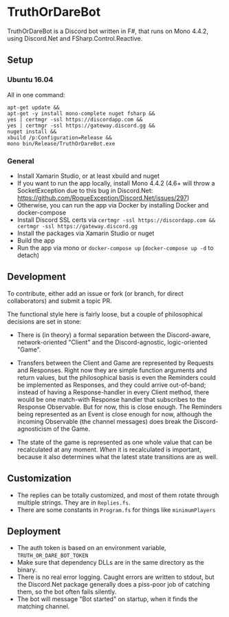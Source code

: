 # TruthOrDareBot

TruthOrDareBot is a Discord bot written in F#, that runs on Mono 4.4.2, using Discord.Net and FSharp.Control.Reactive.

## Setup

### Ubuntu 16.04

All in one command:

```
apt-get update &&
apt-get -y install mono-complete nuget fsharp &&
yes | certmgr -ssl https://discordapp.com &&
yes | certmgr -ssl https://gateway.discord.gg &&
nuget install &&
xbuild /p:Configuration=Release &&
mono bin/Release/TruthOrDareBot.exe
```

### General

- Install Xamarin Studio, or at least xbuild and nuget
- If you want to run the app locally, install Mono 4.4.2 (4.6+ will throw a SocketException due to this bug in Discord.Net: https://github.com/RogueException/Discord.Net/issues/297)
- Otherwise, you can run the app via Docker by installing Docker and docker-compose
- Install Discord SSL certs via `certmgr -ssl https://discordapp.com && certmgr -ssl https://gateway.discord.gg`
- Install the packages via Xamarin Studio or nuget
- Build the app
- Run the app via mono or `docker-compose up` (`docker-compose up -d` to detach)

## Development

To contribute, either add an issue or fork (or branch, for direct collaborators) and submit a topic PR.

The functional style here is fairly loose, but a couple of philosophical decisions are set in stone:

- There is (in theory) a formal separation between the Discord-aware, network-oriented "Client" and the Discord-agnostic, logic-oriented "Game".

- Transfers between the Client and Game are represented by Requests and Responses.
Right now they are simple function arguments and return values, but the philosophical basis is even the Reminders could be implemented as Responses,
and they could arrive out-of-band; instead of having a Response-handler in every Client method, there would be one match-with Response handler that subscribes to the Response Observable.
But for now, this is close enough. The Reminders being represented as an Event is close enough for now, although the incoming Observable (the channel messages) does break the Discord-agnosticism of the Game.

- The state of the game is represented as one whole value that can be recalculated at any moment. *When* it is recalculated is important, because it also determines what the latest state transitions are as well.

## Customization

- The replies can be totally customized, and most of them rotate through multiple strings. They are in `Replies.fs`.
- There are some constants in `Program.fs` for things like `minimumPlayers`

## Deployment

- The auth token is based on an environment variable, `TRUTH_OR_DARE_BOT_TOKEN`
- Make sure that dependency DLLs are in the same directory as the binary.
- There is no real error logging. Caught errors are written to stdout, but the Discord.Net package generally does a piss-poor job of catching them, so the bot often fails silently.
- The bot will message "Bot started" on startup, when it finds the matching channel.

